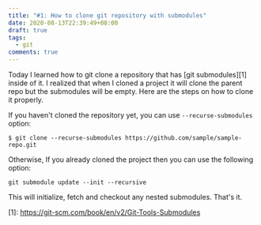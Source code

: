 ```yaml
---
title: "#1: How to clone git repository with submodules"
date: 2020-08-13T22:39:49+08:00
draft: true
tags:
  - git
comments: true
---
```

Today I learned how to git clone a repository that has [git submodules][1] inside of it. I realized that when I cloned a project it will clone the parent repo but the submodules will be empty. Here are the steps on how to clone it properly.

If you haven't cloned the repository yet, you can use `--recurse-submodules` option:

````
$ git clone --recurse-submodules https://github.com/sample/sample-repo.git
````

Otherwise, If you already cloned the project then you can use the following option:

````
git submodule update --init --recursive
````

This will initialize, fetch and checkout any nested submodules. That's it.

\[1]: <https://git-scm.com/book/en/v2/Git-Tools-Submodules>